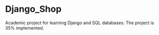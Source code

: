 # Django_Shop
Academic project for learning Django and SQL databases.
The project is 35% implemented.
